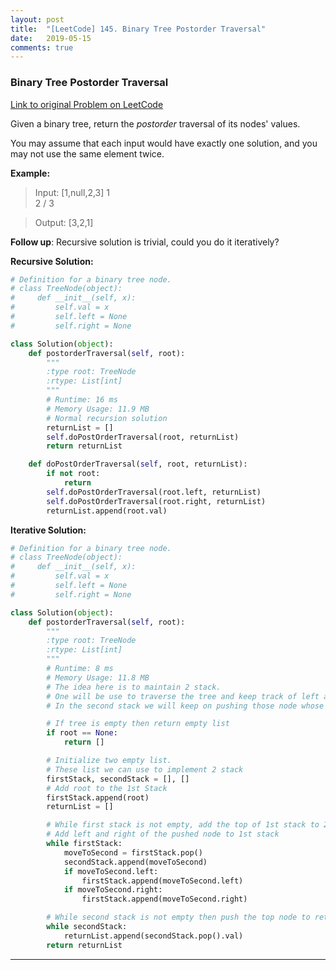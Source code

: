 ```yaml
---
layout: post
title:  "[LeetCode] 145. Binary Tree Postorder Traversal"
date:   2019-05-15
comments: true
---
```


### Binary Tree Postorder Traversal

[Link to original Problem on LeetCode](https://leetcode.com/problems/binary-tree-postorder-traversal/)

Given a binary tree, return the *postorder* traversal of its nodes' values.

You may assume that each input would have exactly one solution, and you may not use the same element twice.

**Example:**

>Input: [1,null,2,3]
   1
    \
     2
    /
   3

>Output: [3,2,1]

**Follow up**: Recursive solution is trivial, could you do it iteratively?

**Recursive Solution:**

```python
# Definition for a binary tree node.
# class TreeNode(object):
#     def __init__(self, x):
#         self.val = x
#         self.left = None
#         self.right = None

class Solution(object):
    def postorderTraversal(self, root):
        """
        :type root: TreeNode
        :rtype: List[int]
        """
        # Runtime: 16 ms
        # Memory Usage: 11.9 MB
        # Normal recursion solution
        returnList = []
        self.doPostOrderTraversal(root, returnList)
        return returnList

    def doPostOrderTraversal(self, root, returnList):
        if not root:
            return
        self.doPostOrderTraversal(root.left, returnList)
        self.doPostOrderTraversal(root.right, returnList)
        returnList.append(root.val)
```

**Iterative Solution:**

```python
# Definition for a binary tree node.
# class TreeNode(object):
#     def __init__(self, x):
#         self.val = x
#         self.left = None
#         self.right = None

class Solution(object):
    def postorderTraversal(self, root):
        """
        :type root: TreeNode
        :rtype: List[int]
        """
        # Runtime: 8 ms
        # Memory Usage: 11.8 MB
        # The idea here is to maintain 2 stack.
        # One will be use to traverse the tree and keep track of left and right child
        # In the second stack we will keep on pushing those node whose child we have visited

        # If tree is empty then return empty list
        if root == None:
            return []

        # Initialize two empty list.
        # These list we can use to implement 2 stack
        firstStack, secondStack = [], []
        # Add root to the 1st Stack
        firstStack.append(root)
        returnList = []

        # While first stack is not empty, add the top of 1st stack to 2nd stack
        # Add left and right of the pushed node to 1st stack
        while firstStack:
            moveToSecond = firstStack.pop()
            secondStack.append(moveToSecond)
            if moveToSecond.left:
                firstStack.append(moveToSecond.left)
            if moveToSecond.right:
                firstStack.append(moveToSecond.right)

        # While second stack is not empty then push the top node to returnList
        while secondStack:
            returnList.append(secondStack.pop().val)
        return returnList
```

<hr><br />
